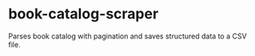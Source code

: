 # book-catalog-scraper
Parses book catalog with pagination and saves structured data to a CSV file.
